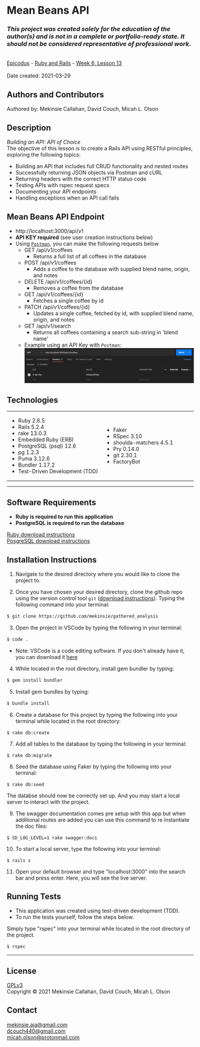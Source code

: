 # Mean Beans API

### _This project was created solely for the education of the author(s) and is not in a complete or portfolio-ready state. It should not be considered representative of professional work._
\
[Epicodus](https://www.epicodus.com/) - [Ruby and Rails](https://www.learnhowtoprogram.com/ruby-and-rails) - [Week 6, Lesson 13](https://www.learnhowtoprogram.com/ruby-and-rails/building-an-api/building-an-api-two-day-or-one-week-project)
\
\
Date created: 2021-03-29

## Authors and Contributors
Authored by: Mekinsie Callahan, David Couch, Micah L. Olson

## Description
_Building an API: API of Choice_    
The objective of this lesson is to create a Rails API using RESTful principles, exploring the following topics:
* Building an API that includes full CRUD functionality and nested routes
* Successfully returning JSON objects via Postman and cURL
* Returning headers with the correct HTTP status code
* Testing APIs with rspec request specs
* Documenting your API endpoints
* Handling exceptions when an API call fails

## Mean Beans API Endpoint
* http://localhost:3000/api/v1
* **API KEY required** (see user creation instructions below)
* Using <a href="https://www.postman.com/">`Postman`</a>, you can make the following requests below
  * GET /api/v1/coffees
    * Returns a full list of all coffees in the database
  * POST /api/v1/coffees
    * Adds a coffee to the database with supplied blend name, origin, and notes
  * DELETE /api/v1/coffees/{id}
    * Removes a coffee from the database
  * GET /api/v1/coffees/{id}
    * Fetches a single coffee by id
  * PATCH /api/v1/coffees/{id}
    * Updates a single coffee, fetched by id, with supplied blend name, origin, and notes
  * GET /api/v1/search
    * Returns all coffees containing a search sub-string in 'blend name'
  * Example using an API Key with `Postman`:  
    <img src="./public/getrequest.PNG">  

## Technologies
<table style="border: 0 solid transparent;">
 <tr>
    <td width=400px>
      <ul>
        <li>Ruby 2.6.5</li>
        <li>Rails 5.2.4</li>
        <li>rake 13.0.3</li>
        <li>Embedded Ruby (ERB)</li>
        <li>PostgreSQL (psql) 12.6</li>
        <li>pg 1.2.3</li>
        <li>Puma 3.12.6</li>
        <li>Bundler 1.17.2</li>
        <li>Test-Driven Development (TDD)</li>
      </ul>
    </td>
    <td width=400px>
      <ul>
        <li>Faker</li>
        <li>RSpec 3.10</li>
        <li>shoulda-matchers 4.5.1</li>
        <li>Pry 0.14.0</li>
        <li>git 2.30.1</li>
        <li>FactoryBot</li>
      </ul>
    </td>
 </tr>
</table>

* * *
## Software Requirements
* **Ruby is required to run this application**
* **PostgreSQL is required to run the database**  

 <a href="https://www.learnhowtoprogram.com/ruby-and-rails/getting-started-with-ruby/installing-ruby">Ruby download instructions</a>  
  <a href="https://www.learnhowtoprogram.com/ruby-and-rails/getting-started-with-ruby/installing-postgres">PosgreSQL download instructions</a>  

## Installation Instructions
1. Navigate to the desired directory where you would like to clone the project to.

2. Once you have chosen your desired directory, clone the github repo using the version control tool `git` (<a href="https://www.learnhowtoprogram.com/introduction-to-programming/getting-started-with-intro-to-programming/git-and-github">download instructions</a>). Typing the following command into your terminal:
```bash
$ git clone https://github.com/mekinsie/gathered_analysis
```
3. Open the project in VSCode by typing the following in your terminal:

``` bash
$ code .
```
* Note: VSCode is a code editing software. If you don't already have it, you can download it <a href="https://code.visualstudio.com/">here</a>

4. While located in the root directory, install gem bundler by typing:

``` bash
$ gem install bundler
```

5. Install gem bundles by typing:

``` bash
$ bundle install
```

6. Create a database for this project by typing the following into your terminal while located in the root directory:
```
$ rake db:create
```

7. Add all tables to the database by typing the following in your terminal:
```
$ rake db:migrate
```

8. Seed the database using Faker by typing the following into your terminal:
```
$ rake db:seed
```
The databse should now be correctly set up. And you may start a local server to interact with the project. 

9. The swagger documentation comes pre setup with this app but when additional routes are added you can use this command to re instantiate the doc files:
```
$ SD_LOG_LEVEL=1 rake swagger:docs
```
10. To start a local server, type the following into your terminal:
```
$ rails s
```
11. Open your default browser and type "localhost:3000" into the search bar and press enter. Here, you will see the live server.

## Running Tests
* This application was created using test-driven development (TDD).
* To run the tests yourself, follow the steps below.

Simply type "rspec" into your terminal while located in the root directory of the project.
``` bash
$ rspec
```
* * *

## License
[GPLv3](https://choosealicense.com/licenses/gpl-3.0/)  
Copyright &copy; 2021 Mekinsie Callahan, David Couch, Micah L. Olson  

## Contact
mekinsie.aja@gmail.com  
dcouch440@gmail.com  
micah.olson@protonmail.com